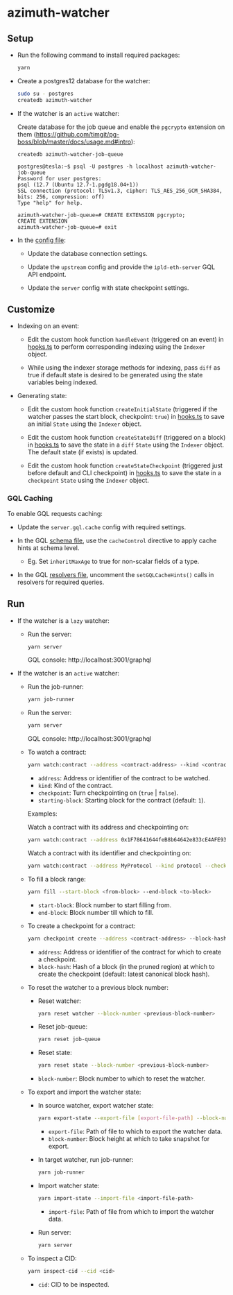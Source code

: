 # azimuth-watcher

## Setup

* Run the following command to install required packages:

  ```bash
  yarn
  ```

* Create a postgres12 database for the watcher:

  ```bash
  sudo su - postgres
  createdb azimuth-watcher
  ```

* If the watcher is an `active` watcher:

  Create database for the job queue and enable the `pgcrypto` extension on them (https://github.com/timgit/pg-boss/blob/master/docs/usage.md#intro):

  ```
  createdb azimuth-watcher-job-queue
  ```

  ```
  postgres@tesla:~$ psql -U postgres -h localhost azimuth-watcher-job-queue
  Password for user postgres:
  psql (12.7 (Ubuntu 12.7-1.pgdg18.04+1))
  SSL connection (protocol: TLSv1.3, cipher: TLS_AES_256_GCM_SHA384, bits: 256, compression: off)
  Type "help" for help.

  azimuth-watcher-job-queue=# CREATE EXTENSION pgcrypto;
  CREATE EXTENSION
  azimuth-watcher-job-queue=# exit
  ```

* In the [config file](./environments/local.toml):

  * Update the database connection settings.

  * Update the `upstream` config and provide the `ipld-eth-server` GQL API endpoint.

  * Update the `server` config with state checkpoint settings.

## Customize

* Indexing on an event:

  * Edit the custom hook function `handleEvent` (triggered on an event) in [hooks.ts](./src/hooks.ts) to perform corresponding indexing using the `Indexer` object.

  * While using the indexer storage methods for indexing, pass `diff` as true if default state is desired to be generated using the state variables being indexed.

* Generating state:

  * Edit the custom hook function `createInitialState` (triggered if the watcher passes the start block, checkpoint: `true`) in [hooks.ts](./src/hooks.ts) to save an initial `State` using the `Indexer` object.

  * Edit the custom hook function `createStateDiff` (triggered on a block) in [hooks.ts](./src/hooks.ts) to save the state in a `diff` `State` using the `Indexer` object. The default state (if exists) is updated.

  * Edit the custom hook function `createStateCheckpoint` (triggered just before default and CLI checkpoint) in [hooks.ts](./src/hooks.ts) to save the state in a `checkpoint` `State` using the `Indexer` object.

### GQL Caching

To enable GQL requests caching:

* Update the `server.gql.cache` config with required settings.

* In the GQL [schema file](./src/schema.gql), use the `cacheControl` directive to apply cache hints at schema level.

  * Eg. Set `inheritMaxAge` to true for non-scalar fields of a type.

* In the GQL [resolvers file](./src/resolvers.ts), uncomment the `setGQLCacheHints()` calls in resolvers for required queries.

## Run

* If the watcher is a `lazy` watcher:

  * Run the server:

    ```bash
    yarn server
    ```

    GQL console: http://localhost:3001/graphql

* If the watcher is an `active` watcher:

  * Run the job-runner:

    ```bash
    yarn job-runner
    ```

  * Run the server:

    ```bash
    yarn server
    ```

    GQL console: http://localhost:3001/graphql

  * To watch a contract:

    ```bash
    yarn watch:contract --address <contract-address> --kind <contract-kind> --checkpoint <true | false> --starting-block [block-number]
    ```

    * `address`: Address or identifier of the contract to be watched.
    * `kind`: Kind of the contract.
    * `checkpoint`: Turn checkpointing on (`true` | `false`).
    * `starting-block`: Starting block for the contract (default: `1`).

    Examples:

    Watch a contract with its address and checkpointing on:

    ```bash
    yarn watch:contract --address 0x1F78641644feB8b64642e833cE4AFE93DD6e7833 --kind ERC20 --checkpoint true
    ```

    Watch a contract with its identifier and checkpointing on:

    ```bash
    yarn watch:contract --address MyProtocol --kind protocol --checkpoint true
    ```

  * To fill a block range:

    ```bash
    yarn fill --start-block <from-block> --end-block <to-block>
    ```

    * `start-block`: Block number to start filling from.
    * `end-block`: Block number till which to fill.

  * To create a checkpoint for a contract:

    ```bash
    yarn checkpoint create --address <contract-address> --block-hash [block-hash]
    ```

    * `address`: Address or identifier of the contract for which to create a checkpoint.
    * `block-hash`: Hash of a block (in the pruned region) at which to create the checkpoint (default: latest canonical block hash).

  * To reset the watcher to a previous block number:

    * Reset watcher:

      ```bash
      yarn reset watcher --block-number <previous-block-number>
      ```

    * Reset job-queue:

      ```bash
      yarn reset job-queue
      ```

    * Reset state:

      ```bash
      yarn reset state --block-number <previous-block-number>
      ```

    * `block-number`: Block number to which to reset the watcher.

  * To export and import the watcher state:

    * In source watcher, export watcher state:

      ```bash
      yarn export-state --export-file [export-file-path] --block-number [snapshot-block-height]
      ```

      * `export-file`: Path of file to which to export the watcher data.
      * `block-number`: Block height at which to take snapshot for export.

    * In target watcher, run job-runner:

      ```bash
      yarn job-runner
      ```

    * Import watcher state:

      ```bash
      yarn import-state --import-file <import-file-path>
      ```

      * `import-file`: Path of file from which to import the watcher data.

    * Run server:

      ```bash
      yarn server
      ```

  * To inspect a CID:

    ```bash
    yarn inspect-cid --cid <cid>
    ```

    * `cid`: CID to be inspected.
